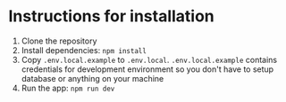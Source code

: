 # Instructions for installation
1. Clone the repository
2. Install dependencies: `npm install`
4. Copy `.env.local.example` to `.env.local`. `.env.local.example` contains credentials for development environment so you don't have to setup database or anything on your machine
5. Run the app: `npm run dev`